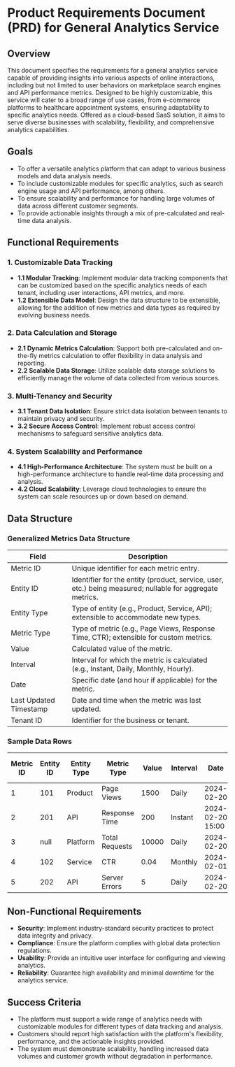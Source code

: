 # Product Requirements Document (PRD) for General Analytics Service

## Overview

This document specifies the requirements for a general analytics service capable of providing insights into various aspects of online interactions, including but not limited to user behaviors on marketplace search engines and API performance metrics. Designed to be highly customizable, this service will cater to a broad range of use cases, from e-commerce platforms to healthcare appointment systems, ensuring adaptability to specific analytics needs. Offered as a cloud-based SaaS solution, it aims to serve diverse businesses with scalability, flexibility, and comprehensive analytics capabilities.

## Goals

- To offer a versatile analytics platform that can adapt to various business models and data analysis needs.
- To include customizable modules for specific analytics, such as search engine usage and API performance, among others.
- To ensure scalability and performance for handling large volumes of data across different customer segments.
- To provide actionable insights through a mix of pre-calculated and real-time data analysis.

## Functional Requirements

### 1. Customizable Data Tracking

- **1.1 Modular Tracking**: Implement modular data tracking components that can be customized based on the specific analytics needs of each tenant, including user interactions, API metrics, and more.
- **1.2 Extensible Data Model**: Design the data structure to be extensible, allowing for the addition of new metrics and data types as required by evolving business needs.

### 2. Data Calculation and Storage

- **2.1 Dynamic Metrics Calculation**: Support both pre-calculated and on-the-fly metrics calculation to offer flexibility in data analysis and reporting.
- **2.2 Scalable Data Storage**: Utilize scalable data storage solutions to efficiently manage the volume of data collected from various sources.

### 3. Multi-Tenancy and Security

- **3.1 Tenant Data Isolation**: Ensure strict data isolation between tenants to maintain privacy and security.
- **3.2 Secure Access Control**: Implement robust access control mechanisms to safeguard sensitive analytics data.

### 4. System Scalability and Performance

- **4.1 High-Performance Architecture**: The system must be built on a high-performance architecture to handle real-time data processing and analysis.
- **4.2 Cloud Scalability**: Leverage cloud technologies to ensure the system can scale resources up or down based on demand.

## Data Structure

### Generalized Metrics Data Structure

| Field                  | Description                                                                 |
|------------------------|-----------------------------------------------------------------------------|
| Metric ID              | Unique identifier for each metric entry.                                    |
| Entity ID              | Identifier for the entity (product, service, user, etc.) being measured; nullable for aggregate metrics. |
| Entity Type            | Type of entity (e.g., Product, Service, API); extensible to accommodate new types. |
| Metric Type            | Type of metric (e.g., Page Views, Response Time, CTR); extensible for custom metrics. |
| Value                  | Calculated value of the metric.                                             |
| Interval               | Interval for which the metric is calculated (e.g., Instant, Daily, Monthly, Hourly). |
| Date                   | Specific date (and hour if applicable) for the metric.                      |
| Last Updated Timestamp | Date and time when the metric was last updated.                             |
| Tenant ID              | Identifier for the business or tenant.                                      |

### Sample Data Rows

| Metric ID | Entity ID | Entity Type | Metric Type    | Value | Interval | Date           | Last Updated Timestamp | Tenant ID |
|-----------|-----------|-------------|----------------|-------|----------|----------------|------------------------|-----------|
| 1         | 101       | Product     | Page Views     | 1500  | Daily    | 2024-02-20     | 2024-02-21 12:00       | 1         |
| 2         | 201       | API         | Response Time  | 200   | Instant  | 2024-02-20 15:00 | 2024-02-20 15:01       | 2         |
| 3         | null      | Platform    | Total Requests | 10000 | Daily    | 2024-02-20     | 2024-02-21 12:00       | 1         |
| 4         | 102       | Service     | CTR            | 0.04  | Monthly  | 2024-02-01     | 2024-02-21 12:00       | 3         |
| 5         | 202       | API         | Server Errors  | 5     | Daily    | 2024-02-20     | 2024-02-21 12:00       | 2         |

## Non-Functional Requirements

- **Security**: Implement industry-standard security practices to protect data integrity and privacy.
- **Compliance**: Ensure the platform complies with global data protection regulations.
- **Usability**: Provide an intuitive user interface for configuring and viewing analytics.
- **Reliability**: Guarantee high availability and minimal downtime for the analytics service.

## Success Criteria

- The platform must support a wide range of analytics needs with customizable modules for different types of data tracking and analysis.
- Customers should report high satisfaction with the platform's flexibility, performance, and the actionable insights provided.
- The system must demonstrate scalability, handling increased data volumes and customer growth without degradation in performance.

